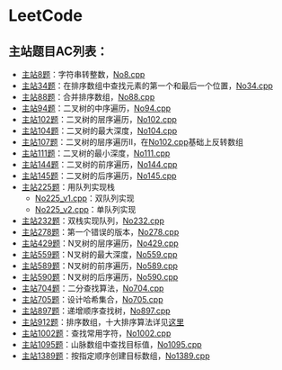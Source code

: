 # LeetCode
## 主站题目AC列表：
- [主站8题](https://leetcode-cn.com/problems/string-to-integer-atoi/)：字符串转整数，[No8.cpp](https://github.com/Vae1997/Review-Coding/blob/master/Coding/leetcode/No.8.cpp)
- [主站34题](https://leetcode-cn.com/problems/find-first-and-last-position-of-element-in-sorted-array/)：在排序数组中查找元素的第一个和最后一个位置，[No34.cpp](https://github.com/Vae1997/Review-Coding/blob/master/Coding/leetcode/No34.cpp)
- [主站88题](https://leetcode-cn.com/problems/merge-sorted-array/)：合并排序数组，[No88.cpp](https://github.com/Vae1997/Review-Coding/blob/master/Coding/leetcode/No88.cpp)
- [主站94题](https://leetcode-cn.com/problems/binary-tree-inorder-traversal/)：二叉树的中序遍历，[No94.cpp](https://github.com/Vae1997/Review-Coding/blob/master/Coding/leetcode/No94.cpp)
- [主站102题](https://leetcode-cn.com/problems/binary-tree-level-order-traversal/)：二叉树的层序遍历，[No102.cpp](https://github.com/Vae1997/Review-Coding/blob/master/Coding/leetcode/No102.cpp)
- [主站104题](https://leetcode-cn.com/problems/maximum-depth-of-binary-tree/)：二叉树的最大深度，[No104.cpp](https://github.com/Vae1997/Review-Coding/blob/master/Coding/leetcode/No104.cpp)
- [主站107题](https://leetcode-cn.com/problems/binary-tree-level-order-traversal-ii/)：二叉树的层序遍历II，在[No102.cpp](https://github.com/Vae1997/Review-Coding/blob/master/Coding/leetcode/No102.cpp)基础上反转数组
- [主站111题](https://leetcode-cn.com/problems/minimum-depth-of-binary-tree/)：二叉树的最小深度，[No111.cpp](https://github.com/Vae1997/Review-Coding/blob/master/Coding/leetcode/No111.cpp)
- [主站144题](https://leetcode-cn.com/problems/binary-tree-preorder-traversal/)：二叉树的前序遍历，[No144.cpp](https://github.com/Vae1997/Review-Coding/blob/master/Coding/leetcode/No144.cpp)
- [主站145题](https://leetcode-cn.com/problems/binary-tree-postorder-traversal/)：二叉树的后序遍历，[No145.cpp](https://github.com/Vae1997/Review-Coding/blob/master/Coding/leetcode/No145.cpp)
- [主站225题](https://leetcode-cn.com/problems/implement-stack-using-queues/)：用队列实现栈
  - [No225_v1.cpp](https://github.com/Vae1997/Review-Coding/blob/master/Coding/leetcode/No225_v1.cpp)：双队列实现
  - [No225_v2.cpp](https://github.com/Vae1997/Review-Coding/blob/master/Coding/leetcode/No225_v2.cpp)：单队列实现
- [主站232题](https://leetcode-cn.com/problems/implement-queue-using-stacks/)：双栈实现队列，[No232.cpp](https://github.com/Vae1997/Review-Coding/blob/master/Coding/leetcode/No232.cpp)
- [主站278题](https://leetcode-cn.com/problems/first-bad-version/)：第一个错误的版本，[No278.cpp](https://github.com/Vae1997/Review-Coding/blob/master/Coding/leetcode/No278.cpp)
- [主站429题](https://leetcode-cn.com/problems/n-ary-tree-level-order-traversal/)：N叉树的层序遍历，[No429.cpp](https://github.com/Vae1997/Review-Coding/blob/master/Coding/leetcode/No429.cpp)
- [主站559题](https://leetcode-cn.com/problems/maximum-depth-of-n-ary-tree/)：N叉树的最大深度，[No559.cpp](https://github.com/Vae1997/Review-Coding/blob/master/Coding/leetcode/No559.cpp)
- [主站589题](https://leetcode-cn.com/problems/n-ary-tree-preorder-traversal/)：N叉树的前序遍历，[No589.cpp](https://github.com/Vae1997/Review-Coding/blob/master/Coding/leetcode/No589.cpp)
- [主站590题](https://leetcode-cn.com/problems/n-ary-tree-postorder-traversal/submissions/)：N叉树的后序遍历，[No590.cpp](https://github.com/Vae1997/Review-Coding/blob/master/Coding/leetcode/No590.cpp)
- [主站704题](https://leetcode-cn.com/problems/binary-search/)：二分查找算法，[No704.cpp](https://github.com/Vae1997/Review-Coding/blob/master/Coding/leetcode/No704.cpp)
- [主站705题](https://leetcode-cn.com/problems/design-hashset/)：设计哈希集合，[No705.cpp](https://github.com/Vae1997/Review-Coding/blob/master/Coding/leetcode/No705.cpp)
- [主站897题](https://leetcode-cn.com/problems/increasing-order-search-tree/)：递增顺序查找树，[No897.cpp](https://github.com/Vae1997/Review-Coding/blob/master/Coding/leetcode/No897.cpp)
- [主站912题](https://leetcode-cn.com/problems/sort-an-array/)：排序数组，十大排序算法详见[这里](https://github.com/Vae1997/Review-Coding/tree/master/Review/%E6%95%B0%E6%8D%AE%E7%BB%93%E6%9E%84%E5%92%8C%E7%AE%97%E6%B3%95/%E6%8E%92%E5%BA%8F%E7%AE%97%E6%B3%95)
- [主站1002题](https://leetcode-cn.com/problems/find-common-characters/)：查找常用字符，[No1002.cpp](https://github.com/Vae1997/Review-Coding/blob/master/Coding/leetcode/No1002.cpp)
- [主站1095题](https://leetcode-cn.com/problems/find-in-mountain-array/)：山脉数组中查找目标值，[No1095.cpp](https://github.com/Vae1997/Review-Coding/blob/master/Coding/leetcode/No1095.cpp)
- [主站1389题](https://leetcode-cn.com/problems/create-target-array-in-the-given-order/)：按指定顺序创建目标数组，[No1389.cpp](https://github.com/Vae1997/Review-Coding/blob/master/Coding/leetcode/No1389.cpp)

